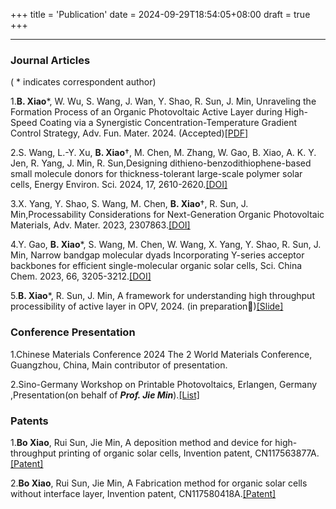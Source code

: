 +++
title = 'Publication'
date = 2024-09-29T18:54:05+08:00
draft = true
+++

---

### Journal Articles

( * indicates correspondent author)

1.**B. Xiao***, W. Wu, S. Wang, J. Wan, Y. Shao, R. Sun, J. Min, Unraveling the Formation Process of an Organic Photovoltaic Active Layer during High-Speed Coating via a Synergistic Concentration-Temperature Gradient Control Strategy, Adv. Fun. Mater. 2024. (Accepted)[[PDF]](/share/Afm.pdf)

2.S. Wang, L.-Y. Xu, **B. Xiao**†, M. Chen, M. Zhang, W. Gao, B. Xiao, A. K. Y. Jen, R. Yang, J. Min, R. Sun,Designing dithieno-benzodithiophene-based small molecule donors for thickness-tolerant large-scale polymer solar cells, Energy Environ. Sci. 2024, 17, 2610-2620.[[DOI]](https://doi.org/10.1039/D3EE04300B)

3.X. Yang, Y. Shao, S. Wang, M. Chen, **B. Xiao**†, R. Sun, J. Min,Processability Considerations for Next-Generation Organic Photovoltaic Materials, Adv. Mater. 2023, 2307863.[[DOI]](https://doi.org/10.1002/adma.202307863)

4.Y. Gao, **B. Xiao***, S. Wang, M. Chen, W. Wang, X. Yang, Y. Shao, R. Sun, J. Min, Narrow bandgap molecular dyads Incorporating Y-series acceptor backbones for efficient single-molecular organic solar cells, Sci. China Chem. 2023, 66, 3205-3212.[[DOI]](https://doi.org/10.1007/s11426-023-1720-x) 

5.**B. Xiao***, R. Sun, J. Min, A framework for understanding high throughput processibility of active layer in OPV, 2024. (in preparation🤭)[[Slide]](/share/Project2.pdf)

### Conference Presentation
1.Chinese Materials Conference 2024 The 2 World Materials Conference, Guangzhou, China, Main contributor of presentation.

2.Sino-Germany Workshop on Printable Photovoltaics, Erlangen, Germany
,Presentation(on behalf of ***Prof. Jie Min***).[[List]](/share/Germany.pdf)

### Patents
1.**Bo Xiao**, Rui Sun, Jie Min, A deposition method and device for high-throughput printing of organic solar cells, Invention patent, CN117563877A.[[Patent]](https://patents.google.com/patent/CN117563877A/zh?oq=CN117563877A.)

2.**Bo Xiao**, Rui Sun, Jie Min, A Fabrication method for organic solar cells without interface layer, Invention patent, CN117580418A.[[Patent]](https://patents.google.com/patent/CN117580418A/zh?oq=CN117580418A)




